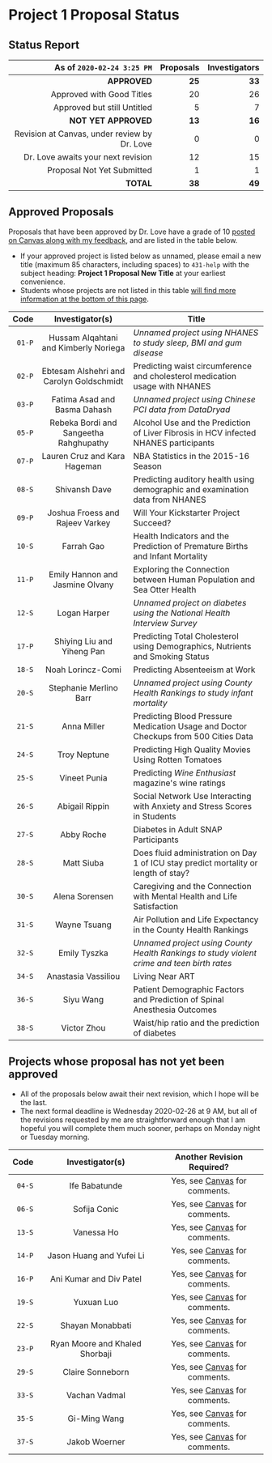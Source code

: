 # Project 1 Proposal Status

## Status Report 

As of `2020-02-24 3:25 PM` | Proposals | Investigators
-------------: | -----------------: | ----------------:
**APPROVED** | **25** | **33** 
Approved with Good Titles | 20 | 26
Approved but still Untitled | 5 | 7
**NOT YET APPROVED** | **13** | **16**
Revision at Canvas, under review by Dr. Love | 0 | 0
Dr. Love awaits your next revision | 12 | 15
Proposal Not Yet Submitted | 1 | 1
**TOTAL** | **38** | **49**

## Approved Proposals

Proposals that have been approved by Dr. Love have a grade of 10 [posted on Canvas along with my feedback](https://canvas.case.edu/), and are listed in the table below. 

- If your approved project is listed below as unnamed, please email a new title (maximum 85 characters, including spaces) to `431-help` with the subject heading: **Project 1 Proposal New Title** at your earliest convenience.
- Students whose projects are not listed in this table [will find more information at the bottom of this page](https://github.com/THOMASELOVE/2020-432/blob/master/projects/project1/approved_proposals.md#projects-whose-proposal-has-not-yet-been-approved).

Code | Investigator(s) | Title
--------: | :-------------------------: | -------------------------------------------------------------------------------------
`01-P` | Hussam Alqahtani and Kimberly Noriega | *Unnamed project using NHANES to study sleep, BMI and gum disease*
`02-P` | Ebtesam Alshehri and Carolyn Goldschmidt | Predicting waist circumference and cholesterol medication usage with NHANES
`03-P` | Fatima Asad and Basma Dahash | *Unnamed project using Chinese PCI data from DataDryad*
`05-P` | Rebeka Bordi and Sangeetha Rahghupathy | Alcohol Use and the Prediction of Liver Fibrosis in HCV infected NHANES participants
`07-P` | Lauren Cruz and Kara Hageman | NBA Statistics in the 2015-16 Season
`08-S` | Shivansh Dave | Predicting auditory health using demographic and examination data from NHANES
`09-P` | Joshua Froess and Rajeev Varkey | Will Your Kickstarter Project Succeed?
`10-S` | Farrah Gao | Health Indicators and the Prediction of Premature Births and Infant Mortality
`11-P` | Emily Hannon and Jasmine Olvany | Exploring the Connection between Human Population and Sea Otter Health
`12-S` | Logan Harper | *Unnamed project on diabetes using the National Health Interview Survey*
`17-P` | Shiying Liu and Yiheng Pan | Predicting Total Cholesterol using Demographics, Nutrients and Smoking Status
`18-S` | Noah Lorincz-Comi | Predicting Absenteeism at Work
`20-S` | Stephanie Merlino Barr | *Unnamed project using County Health Rankings to study infant mortality*
`21-S` | Anna Miller | Predicting Blood Pressure Medication Usage and Doctor Checkups from 500 Cities Data
`24-S` | Troy Neptune | Predicting High Quality Movies Using Rotten Tomatoes
`25-S` | Vineet Punia | Predicting *Wine Enthusiast* magazine's wine ratings
`26-S` | Abigail Rippin | Social Network Use Interacting with Anxiety and Stress Scores in Students
`27-S` | Abby Roche | Diabetes in Adult SNAP Participants
`28-S` | Matt Siuba | Does fluid administration on Day 1 of ICU stay predict mortality or length of stay?
`30-S` | Alena Sorensen | Caregiving and the Connection with Mental Health and Life Satisfaction
`31-S` | Wayne Tsuang | Air Pollution and Life Expectancy in the County Health Rankings
`32-S` | Emily Tyszka | *Unnamed project using County Health Rankings to study violent crime and teen birth rates*
`34-S` | Anastasia Vassiliou | Living Near ART
`36-S` | Siyu Wang | Patient Demographic Factors and Prediction of Spinal Anesthesia Outcomes
`38-S` | Victor Zhou | Waist/hip ratio and the prediction of diabetes

## Projects whose proposal has not yet been approved

- All of the proposals below await their next revision, which I hope will be the last. 
- The next formal deadline is Wednesday 2020-02-26 at 9 AM, but all of the revisions requested by me are straightforward enough that I am hopeful you will complete them much sooner, perhaps on Monday night or Tuesday morning.

Code | Investigator(s) | Another Revision Required?
------: | :-------------------------: | :-------------------------:
`04-S` | Ife Babatunde | Yes, see [Canvas](https://canvas.case.edu/) for comments.
`06-S` | Sofija Conic | Yes, see [Canvas](https://canvas.case.edu/) for comments.
`13-S` | Vanessa Ho | Yes, see [Canvas](https://canvas.case.edu/) for comments.
`14-P` | Jason Huang and Yufei Li | Yes, see [Canvas](https://canvas.case.edu/) for comments.
`16-P` | Ani Kumar and Div Patel | Yes, see [Canvas](https://canvas.case.edu/) for comments.
`19-S` | Yuxuan Luo | Yes, see [Canvas](https://canvas.case.edu/) for comments.
`22-S` | Shayan Monabbati | Yes, see [Canvas](https://canvas.case.edu/) for comments.
`23-P` | Ryan Moore and Khaled Shorbaji | Yes, see [Canvas](https://canvas.case.edu/) for comments.
`29-S` | Claire Sonneborn | Yes, see [Canvas](https://canvas.case.edu/) for comments.
`33-S` | Vachan Vadmal | Yes, see [Canvas](https://canvas.case.edu/) for comments.
`35-S` | Gi-Ming Wang | Yes, see [Canvas](https://canvas.case.edu/) for comments.
`37-S` | Jakob Woerner | Yes, see [Canvas](https://canvas.case.edu/) for comments.
